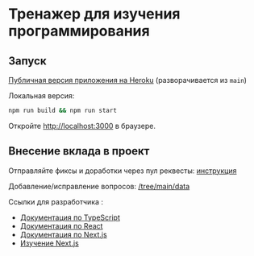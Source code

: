 # Тренажер для изучения программирования

## Запуск

[Публичная версия приложения на Heroku](https://codetrainer.herokuapp.com/) (разворачивается из `main`)

Локальная версия:

```bash
npm run build && npm run start
```

Откройте [http://localhost:3000](http://localhost:3000) в браузере.

## Внесение вклада в проект

Отправляйте фиксы и доработки через пул реквесты: [инструкция](https://git-scm.com/book/ru/v2/GitHub-%D0%92%D0%BD%D0%B5%D1%81%D0%B5%D0%BD%D0%B8%D0%B5-%D1%81%D0%BE%D0%B1%D1%81%D1%82%D0%B2%D0%B5%D0%BD%D0%BD%D0%BE%D0%B3%D0%BE-%D0%B2%D0%BA%D0%BB%D0%B0%D0%B4%D0%B0-%D0%B2-%D0%BF%D1%80%D0%BE%D0%B5%D0%BA%D1%82%D1%8B)

Добавление/исправление вопросов: [/tree/main/data](https://github.com/mr9d/code-trainer-next/tree/main/data)

Ссылки для разработчика :

- [Документация по TypeScript](https://www.typescriptlang.org/docs/)
- [Документация по React](https://reactjs.org/docs/getting-started.html)
- [Документация по Next.js](https://nextjs.org/docs)
- [Изучение Next.js](https://nextjs.org/learn)
